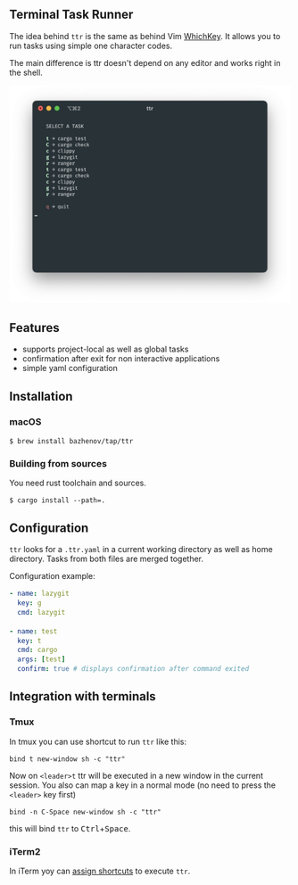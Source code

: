 ## Terminal Task Runner

The idea behind `ttr` is the same as behind Vim [WhichKey](https://github.com/folke/which-key.nvim). It allows you to run tasks using simple one character codes.

The main difference is ttr doesn't depend on any editor and works right in the shell.

![](img/example.png)

## Features

* supports project-local as well as global tasks
* confirmation after exit for non interactive applications
* simple yaml configuration

## Installation

### macOS

```console
$ brew install bazhenov/tap/ttr
```

### Building from sources

You need rust toolchain and sources.

```console
$ cargo install --path=.
```

## Configuration

`ttr` looks for a `.ttr.yaml` in a current working directory as well as home directory. Tasks from both files are merged together.

Configuration example:

```yaml
- name: lazygit
  key: g
  cmd: lazygit

- name: test
  key: t
  cmd: cargo
  args: [test]
  confirm: true # displays confirmation after command exited
```

## Integration with terminals

### Tmux

In tmux you can use shortcut to run `ttr` like this:

```
bind t new-window sh -c "ttr"
```

Now on `<leader>t` ttr will be executed in a new window in the current session. You also can map a key in a normal mode (no need to press the `<leader>` key first)

```
bind -n C-Space new-window sh -c "ttr"
```

this will bind `ttr` to <kbd>Ctrl</kbd>+<kbd>Space</kbd>.

### iTerm2

In iTerm yoy can [assign shortcuts](https://stackoverflow.com/questions/67222677/keyboard-shortcut-to-execute-a-shell-command-in-iterm2) to execute `ttr`.